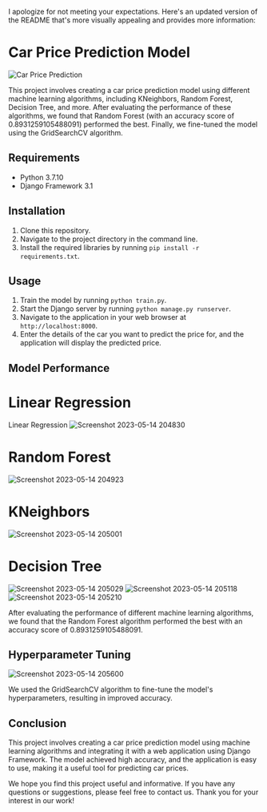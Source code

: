 I apologize for not meeting your expectations. Here's an updated version of the README that's more visually appealing and provides more information:

# Car Price Prediction Model

![Car Price Prediction](https://github.com/balaji1732000/car-price-predict/assets/70811241/810ba7b7-8de2-4268-a84d-26e7e00e3cef)

This project involves creating a car price prediction model using different machine learning algorithms, including KNeighbors, Random Forest, Decision Tree, and more. After evaluating the performance of these algorithms, we found that Random Forest (with an accuracy score of 0.8931259105488091) performed the best. Finally, we fine-tuned the model using the GridSearchCV algorithm.

## Requirements

- Python 3.7.10
- Django Framework 3.1

## Installation

1. Clone this repository.
2. Navigate to the project directory in the command line.
3. Install the required libraries by running `pip install -r requirements.txt`.

## Usage

1. Train the model by running `python train.py`.
2. Start the Django server by running `python manage.py runserver`.
3. Navigate to the application in your web browser at `http://localhost:8000`.
4. Enter the details of the car you want to predict the price for, and the application will display the predicted price.

## Model Performance

# Linear Regression
Linear Regression
![Screenshot 2023-05-14 204830](https://github.com/balaji1732000/car-price-predict/assets/70811241/d933de94-bd62-4320-bbd1-419969b22013)

# Random Forest
![Screenshot 2023-05-14 204923](https://github.com/balaji1732000/car-price-predict/assets/70811241/651d13a7-9f67-4e05-b4cc-0b736796bd40)

# KNeighbors
![Screenshot 2023-05-14 205001](https://github.com/balaji1732000/car-price-predict/assets/70811241/bba1fb40-60ca-4785-a989-a2c31d68f58c)

# Decision Tree
![Screenshot 2023-05-14 205029](https://github.com/balaji1732000/car-price-predict/assets/70811241/906917d6-bfac-4dcc-b849-f11e1f140679)
![Screenshot 2023-05-14 205118](https://github.com/balaji1732000/car-price-predict/assets/70811241/98d2f1b3-a418-419f-bb23-7389fbc02602)
![Screenshot 2023-05-14 205210](https://github.com/balaji1732000/car-price-predict/assets/70811241/49b5a6b4-bcc7-4a97-ae1f-fd73e5b781a5)


After evaluating the performance of different machine learning algorithms, we found that the Random Forest algorithm performed the best with an accuracy score of 0.8931259105488091.

## Hyperparameter Tuning
![Screenshot 2023-05-14 205600](https://github.com/balaji1732000/car-price-predict/assets/70811241/51c2e078-f9cf-4c24-bf43-c366ad2fe48d)

We used the GridSearchCV algorithm to fine-tune the model's hyperparameters, resulting in improved accuracy.

## Conclusion

This project involves creating a car price prediction model using machine learning algorithms and integrating it with a web application using Django Framework. The model achieved high accuracy, and the application is easy to use, making it a useful tool for predicting car prices.

We hope you find this project useful and informative. If you have any questions or suggestions, please feel free to contact us. Thank you for your interest in our work!
